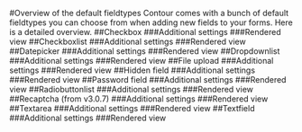 #Overview of the default fieldtypes
Contour comes with a bunch of default fieldtypes you can choose from when adding new fields to your forms. Here is a detailed overview.
##Checkbox
###Additional settings
###Rendered view
##Checkboxlist
###Additional settings
###Rendered view
##Datepicker
###Additional settings
###Rendered view
##Dropdownlist
###Additional settings
###Rendered view
##File upload
###Additional settings
###Rendered view
##Hidden field
###Additional settings
###Rendered view
##Password field
###Additional settings
###Rendered view
##Radiobuttonlist
###Additional settings
###Rendered view
##Recaptcha (from v3.0.7)
###Additional settings
###Rendered view
##Textarea
###Additional settings
###Rendered view
##Textfield
###Additional settings
###Rendered view